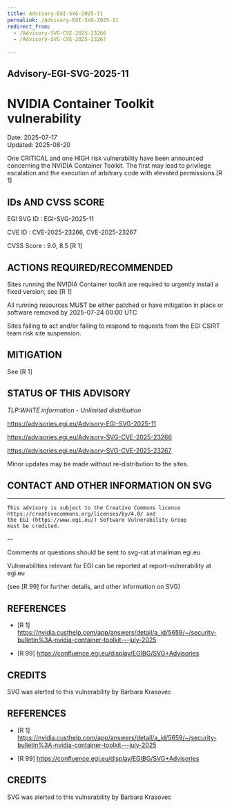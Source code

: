 ```yaml
---
title: Advisory-EGI-SVG-2025-11
permalink: /Advisory-EGI-SVG-2025-11
redirect_from:
  - /Advisory-SVG-CVE-2025-23266 
  - /Advisory-SVG-CVE-2025-23267
  
---
```


## Advisory-EGI-SVG-2025-11

# NVIDIA Container Toolkit vulnerability
  
Date:        2025-07-17  
Updated:     2025-08-20

One CRITICAL and one HIGH risk vulnerability have been announced concerning
the NVIDIA Container Toolkit. The first may lead to privilege escalation and
the execution of arbitrary code with elevated permissions.[R 1] 


## IDs AND CVSS SCORE    

EGI SVG ID : EGI-SVG-2025-11
    
CVE ID     : CVE-2025-23266, CVE-2025-23267

CVSS Score : 9.0, 8.5 [R 1]
     

## ACTIONS REQUIRED/RECOMMENDED

Sites running the NVIDIA Container toolkit are required to urgently 
install a fixed version, see [R 1]

All running resources MUST be either patched or have mitigation
in place or software removed by 2025-07-24  00:00 UTC 

Sites failing to act and/or failing to respond to requests from the 
EGI CSIRT team risk site suspension. 

## MITIGATION

See [R 1]


## STATUS OF THIS ADVISORY
    
                    
_TLP:WHITE information - Unlimited distribution_ 
 
 https://advisories.egi.eu/Advisory-EGI-SVG-2025-11 

 https://advisories.egi.eu/Advisory-SVG-CVE-2025-23266
 
 https://advisories.egi.eu/Advisory-SVG-CVE-2025-23267
 
Minor updates may be made without re-distribution to the sites.


## CONTACT AND OTHER INFORMATION ON SVG

-----------------------------
    This advisory is subject to the Creative Commons licence 
    https://creativecommons.org/licenses/by/4.0/ and
    the EGI (https://www.egi.eu/) Software Vulnerability Group 
    must be credited.
--
    
Comments or questions should be sent to
	svg-rat at mailman.egi.eu

Vulnerabilities relevant for EGI can be reported at
	report-vulnerability at egi.eu
    
(see [R 99] for further details, and other information on SVG)
    

## REFERENCES

- [R 1] <https://nvidia.custhelp.com/app/answers/detail/a_id/5659/~/security-bulletin%3A-nvidia-container-toolkit---july-2025>
     

- [R 99] <https://confluence.egi.eu/display/EGIBG/SVG+Advisories>

## CREDITS

SVG was alerted to this vulnerability by Barbara Krasovec 


## REFERENCES

- [R 1] <https://nvidia.custhelp.com/app/answers/detail/a_id/5659/~/security-bulletin%3A-nvidia-container-toolkit---july-2025>
     
- [R 99] <https://confluence.egi.eu/display/EGIBG/SVG+Advisories>

## CREDITS

SVG was alerted to this vulnerability by Barbara Krasovec 


